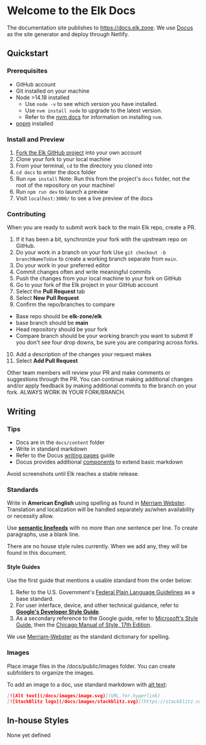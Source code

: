 # Welcome to the Elk Docs

The documentation site publishes to https://docs.elk.zone.
We use [Docus](https://docus.dev) as the site generator and deploy through Netlify.

## Quickstart

### Prerequisites

- GitHub account
- Git installed on your machine
- Node >14.18 installed
  - Use `node -v` to see which version you have installed.
  - Use `nvm install node` to upgrade to the latest version.
  - Refer to the [nvm docs](https://github.com/nvm-sh/nvm#installing-and-updating) for information on installing `nvm`.
- [pnpm](https://pnpm.io/installation) installed

### Install and Preview

1. [Fork the Elk GitHub project](https://github.com/elk-zone/elk/fork) into your own account
2. Clone your fork to your local machine
3. From your terminal, `cd` to the directory you cloned into
4. `cd docs` to enter the docs folder
5. Run `npm install`
   Note: Run this from the project's `docs` folder, not the root of the repository on your machine!
6. Run `npm run dev` to launch a preview
7. Visit `localhost:3000/` to see a live preview of the docs

### Contributing

When you are ready to submit work back to the main Elk repo, create a PR.

1. If it has been a bit, synchronize your fork with the upstream repo on GitHub.
2. Do your work in a branch on your fork
   Use `git checkout -b branchNameToUse` to create a working branch separate from `main`.
3. Do your work in your preferred editor
4. Commit changes often and write meaningful commits
5. Push the changes from your local machine to your fork on GitHub
6. Go to your fork of the Elk project in your GitHub account
7. Select the **Pull Request** tab
8. Select **New Pull Request**
9.  Confirm the repo/branches to compare
   - Base repo should be **elk-zone/elk**
   - base branch should be **main**
   - Head repository should be your fork
   - Compare branch should be your working branch you want to submit
   If you don't see four drop downs, be sure you are comparing across forks.
10. Add a description of the changes your request makes
11. Select **Add Pull Request**

Other team members will review your PR and make comments or suggestions through the PR.
You can continue making additional changes and/or apply feedback by making additional commits to the branch on your fork.
ALWAYS WORK IN YOUR FORK/BRANCH.

## Writing

### Tips

- Docs are in the `docs/content` folder
- Write in standard markdown
- Refer to the Docus [writing pages](https://docus.dev/introduction/writing-pages) guide
- Docus provides additional [components](https://docus.dev/api/components) to extend basic markdown

Avoid screenshots until Elk reaches a stable release.

### Standards

Write in **American English** using spelling as found in [Merriam Webster](https://www.merriam-webster.com).
Translation and localization will be handled separately as/when availability or necessity allow.

Use [**semantic linefeeds**](https://rhodesmill.org/brandon/2012/one-sentence-per-line/) with no more than one sentence per line.
To create paragraphs, use a blank line.

There are no house style rules currently.
When we add any, they will be found in this document.

#### Style Guides

Use the first guide that mentions a usable standard from the order below:

1. Refer to the U.S. Government's [Federal Plain Language Guidelines](https://www.plainlanguage.gov/guidelines/) as a base standard.
2. For user interface, device, and other technical guidance, refer to [**Google's Developer Style Guide**](https://developers.google.com/style).
3. As a secondary reference to the Google guide, refer to [Microsoft's Style Guide](https://docs.microsoft.com/style-guide/welcome/), then the [Chicago Manual of Style, 17th Edition](https://www.chicagomanualofstyle.org/home.html).

We use [Merriam-Webster](https://www.merriam-webster.com/) as the standard dictionary for spelling.

### Images

Place image files in the /docs/public/images folder.
You can create subfolders to organize the images.

To add an image to a doc, use standard markdown with [alt text](https://accessibility.huit.harvard.edu/describe-content-images):

```md
[![Alt text](/docs/images/image.svg)](URL.for.hyperlink)
[![StackBlitz logo](/docs/images/stackblitz.svg)](https://stackblitz.com/)
```

## In-house Styles

None yet defined
